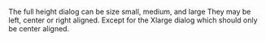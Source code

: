 The full height dialog can be size small, medium, and large
They may be left, center or right aligned. Except for the Xlarge dialog which should only be center aligned.
